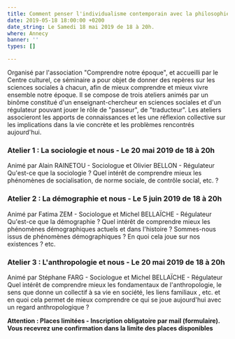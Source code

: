 ```yaml
---
title: Comment penser l'individualisme contemporain avec la philosophie ?
date: 2019-05-18 18:00:00 +0200
date_string: Le Samedi 18 mai 2019 de 18 à 20h.
where: Annecy
banner: ''
types: []

---
```

Organisé par l'association "Comprendre notre époque", et accueilli par le Centre culturel, ce séminaire a pour objet de donner des repères sur les sciences sociales à chacun, afin de mieux comprendre et mieux vivre ensemble notre époque. Il se compose de trois ateliers animés par un binôme constitué d'un enseignant-chercheur en sciences sociales et d'un régulateur pouvant jouer le rôle de "passeur", de "traducteur". Les ateliers associeront les apports de connaissances et les une réflexion collective sur les implications dans la vie concrète et les problèmes rencontrés aujourd'hui.

### Atelier 1 : La sociologie et nous - Le 20 mai 2019 de 18 à 20h 
Animé par Alain RAINETOU - Sociologue et Olivier BELLON - Régulateur
Qu'est-ce que la sociologie ? Quel intérêt de comprendre mieux les phénomènes de socialisation, de norme sociale, de contrôle social, etc. ?

### Atelier 2 : La démographie et nous - Le 5 juin 2019 de 18 à 20h 
Animé par Fatima ZEM - Sociologue et Michel BELLAÏCHE - Régulateur
Qu'est-ce que la démographie ? Quel intérêt de comprendre mieux les phénomènes démographiques actuels et dans l'histoire ? Sommes-nous issus de phénomènes démographiques ? En quoi cela joue sur nos existences ? etc.

### Atelier 3 : L'anthropologie et nous - Le 20 mai 2019 de 18 à 20h 
Animé par Stéphane FARG - Sociologue et Michel BELLAÏCHE - Régulateur
Quel intérêt de comprendre mieux les fondamentaux de l'anthropologie, le sens que donne un collectif à sa vie en société, les liens familiaux , etc. et en quoi cela permet de mieux comprendre ce qui se joue aujourd'hui avec un regard anthropologique ?

__Attention : Places limitées - Inscription obligatoire par mail (formulaire). Vous recevrez une confirmation dans la limite des places disponibles__